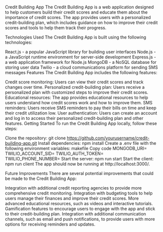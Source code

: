 Credit Building App
The Credit Building App is a web application designed to help customers build their credit scores and educate them about the importance of credit scores. The app provides users with a personalized credit-building plan, which includes guidance on how to improve their credit scores and tools to help them track their progress.

Technologies Used
The Credit Building App is built using the following technologies:

React.js - a popular JavaScript library for building user interfaces
Node.js - a JavaScript runtime environment for server-side development
Express.js - a web application framework for Node.js
MongoDB - a NoSQL database for storing user data
Twilio - a cloud communications platform for sending SMS messages
Features
The Credit Building App includes the following features:

Credit score monitoring: Users can view their credit scores and track changes over time.
Personalized credit-building plan: Users receive a personalized plan with customized steps to improve their credit scores.
Educational resources: The app provides educational resources to help users understand how credit scores work and how to improve them.
SMS reminders: Users receive SMS reminders to pay their bills on time and keep their credit utilization low.
User authentication: Users can create an account and log in to access their personalized credit-building plan and other features.
Getting Started
To run the Credit Building App locally, follow these steps:

Clone the repository: git clone https://github.com/yourusername/credit-building-app.git
Install dependencies: npm install
Create a .env file with the following environment variables:
makefile
Copy code
MONGODB_URI=<your MongoDB connection string>
TWILIO_ACCOUNT_SID=<your Twilio account SID>
TWILIO_AUTH_TOKEN=<your Twilio auth token>
TWILIO_PHONE_NUMBER=<your Twilio phone number>
Start the server: npm run start
Start the client: npm run client
The app should now be running at http://localhost:3000/.

Future Improvements
There are several potential improvements that could be made to the Credit Building App:

Integration with additional credit reporting agencies to provide more comprehensive credit monitoring.
Integration with budgeting tools to help users manage their finances and improve their credit scores.
More advanced educational resources, such as videos and interactive tutorials.
Gamification features to encourage users to engage with the app and stick to their credit-building plan.
Integration with additional communication channels, such as email and push notifications, to provide users with more options for receiving reminders and updates.